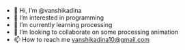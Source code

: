 - 👋 Hi, I’m @vanshikadina
- 👀 I’m interested in programming
- 🌱 I’m currently learning processing
- 💞️ I’m looking to collaborate on some processing animation
- 📫 How to reach me vanshikadina10@gmail.com

<!---
vanshikadina/vanshikadina is a ✨ special ✨ repository because its `README.md` (this file) appears on your GitHub profile.
You can click the Preview link to take a look at your changes.
--->
